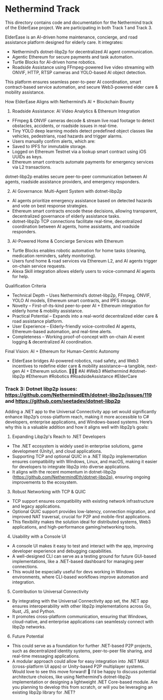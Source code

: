 # Nethermind Track

This directory contains code and documentation for the Nethermind track of the ElderEase project. We are participating in both Track 1 and Track 3.

ElderEase is an AI-driven home maintenance, concierge, and road assistance platform designed for elderly care. It integrates:
- Nethermind’s dotnet-libp2p for decentralized AI agent communication.
- Agentic Ethereum for secure payments and task automation.
- Turtle Blocks for AI-driven home robotics.
- Roadside Assistance using FFmpeg-powered live video streaming with ONVIF, HTTP, RTSP cameras and YOLO-based AI object detection.

This platform ensures seamless peer-to-peer AI coordination, smart contract-based service automation, and secure Web3-powered elder care & mobility assistance.

How ElderEase Aligns with Nethermind’s AI + Blockchain Bounty

1. Roadside Assistance: AI Video Analytics & Ethereum Integration
- FFmpeg & ONVIF cameras decode & stream live road footage to detect obstacles, accidents, or roadside issues in real-time.
- Tiny YOLO deep learning models detect predefined object classes like vehicles, pedestrians, road hazards and trigger alarms.
- Users manually confirm alerts, which are:
- Saved to IPFS for immutable storage.
- Logged on Ethereum Testnet via a lookup smart contract using iOS UUIDs as keys.
- Ethereum smart contracts automate payments for emergency services via L2 transactions.

dotnet-libp2p enables secure peer-to-peer communication between AI agents, roadside assistance providers, and emergency responders.

2. AI Governance: Multi-Agent System with dotnet-libp2p
- AI agents prioritize emergency assistance based on detected hazards and vote on best response strategies.
- Ethereum smart contracts encode these decisions, allowing transparent, decentralized governance of elderly assistance tasks.
- dotnet-libp2p TCP connections facilitate real-time, decentralized coordination between AI agents, home assistants, and roadside responders.

3. AI-Powered Home & Concierge Services with Ethereum
- Turtle Blocks enables robotic automation for home tasks (cleaning, medication reminders, safety monitoring).
- Users fund home & road services via Ethereum L2, and AI agents trigger on-chain service requests.
- Alexa Skill integration allows elderly users to voice-command AI agents for help.

Qualification Criteria
- Technical Depth – Uses Nethermind’s dotnet-libp2p, FFmpeg, ONVIF, YOLO AI models, Ethereum smart contracts, and IPFS storage.
- Novelty – First-of-its-kind peer-to-peer AI + Ethereum integration for elderly home & mobility assistance.
- Practical Potential – Expands into a real-world decentralized elder care & road assistance platform.
- User Experience – Elderly-friendly voice-controlled AI agents, Ethereum-based automation, and real-time alerts.
- Completeness – Working proof-of-concept with on-chain AI event logging & decentralized AI coordination.

Final Vision: AI + Ethereum for Human-Centric Autonomy
- ElderEase bridges AI-powered robotics, road safety, and Web3 incentives to redefine elder care & mobility assistance—a tangible, next-gen AI + Ethereum solution. 🚀🏡🚗
#AI #Web3 #Nethermind #dotnet-libp2p #Ethereum #Robotics #RoadsideAssistance #ElderCare


### Track 3: Dotnet libp2p issues: https://github.com/NethermindEth/dotnet-libp2p/issues/119 and https://github.com/seetadev/dotnet-libp2p

Adding a .NET app to the Universal Connectivity app set would significantly enhance libp2p’s cross-platform reach, making it more accessible to C# developers, enterprise applications, and Windows-based systems. Here’s why this is a valuable addition and how it aligns well with libp2p’s goals:

1. Expanding Libp2p's Reach to .NET Developers
- The .NET ecosystem is widely used in enterprise solutions, game development (Unity), and cloud applications.
- Supporting TCP and optional QUIC in a .NET libp2p implementation ensures compatibility with Windows, Linux, and macOS, making it easier for developers to integrate libp2p into diverse applications.
- It aligns with the recent momentum in dotnet-libp2p (https://github.com/NethermindEth/dotnet-libp2p), ensuring ongoing improvements to the ecosystem.

3. Robust Networking with TCP & QUIC
- TCP support ensures compatibility with existing network infrastructure and legacy applications.
- Optional QUIC support provides low-latency, connection migration, and improved NAT traversal, crucial for P2P and mobile-first applications.
- This flexibility makes the solution ideal for distributed systems, Web3 applications, and high-performance gaming/networking tools.

4. Usability with a Console UI
- A console UI makes it easy to test and interact with the app, improving developer experience and debugging capabilities.
- A well-designed CLI can serve as a testing ground for future GUI-based implementations, like a .NET-based dashboard for managing peer connections.
- This would be especially useful for devs working in Windows environments, where CLI-based workflows improve automation and integration.

5. Contribution to Universal Connectivity
- By integrating with the Universal Connectivity app set, the .NET app ensures interoperability with other libp2p implementations across Go, Rust, JS, and Python.
- It promotes cross-platform communication, ensuring that Windows, cloud-native, and enterprise applications can seamlessly connect with libp2p networks.

6. Future Potential
- This could serve as a foundation for further .NET-based P2P projects, such as decentralized identity systems, peer-to-peer file sharing, and real-time messaging applications.
- A modular approach could allow for easy integration into .NET MAUI (cross-platform UI apps) or Unity-based P2P multiplayer systems.
Would love to see this move forward! 🚀 I’d be happy to discuss potential architecture choices, like using Nethermind’s dotnet-libp2p implementation or designing a lightweight .NET Core-based module. Are you planning to develop this from scratch, or will you be leveraging an existing libp2p library for .NET?

